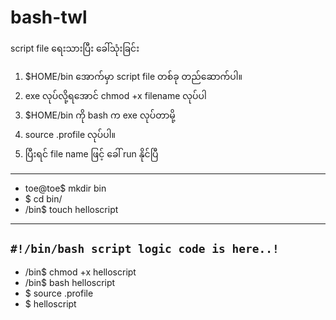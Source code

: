 # bash-twl
script file ရေးသားပြီး ခေါ်သုံးခြင်း
1. $HOME/bin အောက်မှာ script file တစ်ခု တည်ဆောက်ပါ။
2. exe လုပ်လို့ရအောင် chmod +x filename လုပ်ပါ
3. $HOME/bin ကို bash က exe လုပ်တာမို့
4. source .profile လုပ်ပါ။
5. ပြီးရင် file name ဖြင့် ခေါ် run နိုင်ပြီ
---

- toe@toe$ mkdir bin
- $ cd bin/
- /bin$ touch helloscript
---
` #!/bin/bash
script logic code is here..! 
`
---
- /bin$ chmod +x helloscript
- /bin$ bash helloscript
- $ source .profile
- $ helloscript
